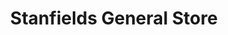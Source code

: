 ---
title: "Stanfields General Store"
url: /four-oaks/stanfields-general-store/
shop: convenience
---